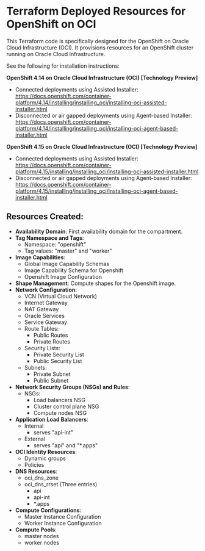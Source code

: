 # Terraform Deployed Resources for OpenShift on OCI

This Terraform code is specifically designed for the OpenShift on Oracle Cloud Infrastructure (OCI). It provisions resources for an OpenShift cluster running on Oracle Cloud Infrastructure.

See the following for installation instructions:

**OpenShift 4.14 on Oracle Cloud Infrastructure (OCI) [Technology Preview]**
- Connected deployments using Assisted Installer: https://docs.openshift.com/container-platform/4.14/installing/installing_oci/installing-oci-assisted-installer.html
- Disconnected or air gapped deployments using Agent-based Installer: https://docs.openshift.com/container-platform/4.14/installing/installing_oci/installing-oci-agent-based-installer.html

**OpenShift 4.15 on Oracle Cloud Infrastructure (OCI) [Technology Preview]**
- Connected deployments using Assisted Installer: https://docs.openshift.com/container-platform/4.15/installing/installing_oci/installing-oci-assisted-installer.html
- Disconnected or air gapped deployments using Agent-based Installer: https://docs.openshift.com/container-platform/4.15/installing/installing_oci/installing-oci-agent-based-installer.html

## Resources Created:

- **Availability Domain**: First availability domain for the compartment.
- **Tag Namespace and Tags**:
    - Namespace: "openshift"
    - Tag values: "master" and "worker"
- **Image Capabilities**:
    - Global Image Capability Schemas
    - Image Capability Schema for Openshift
    - Openshift Image Configuration
- **Shape Management**: Compute shapes for the Openshift image.
- **Network Configuration**:
    - VCN (Virtual Cloud Network)
    - Internet Gateway
    - NAT Gateway
    - Oracle Services
    - Service Gateway
    - Route Tables:
        - Public Routes
        - Private Routes
    - Security Lists:
        - Private Security List
        - Public Security List
    - Subnets:
        - Private Subnet
        - Public Subnet
- **Network Security Groups (NSGs) and Rules**:
    - NSGs:
        - Load balancers NSG
        - Cluster control plane NSG
        - Compute nodes NSG
- **Application Load Balancers**:
    - Internal
        - serves "api-int"
    - External
        - serves "api" and "*.apps"
- **OCI Identity Resources**:
    - Dynamic groups
    - Policies
- **DNS Resources**:
    - oci_dns_zone
    - oci_dns_rrset (Three entries)
        - api
        - api-int
        - *.apps
- **Compute Configurations**:
    - Master Instance Configuration
    - Worker Instance Configuration
- **Compute Pools**:
    - master nodes
    - worker nodes
